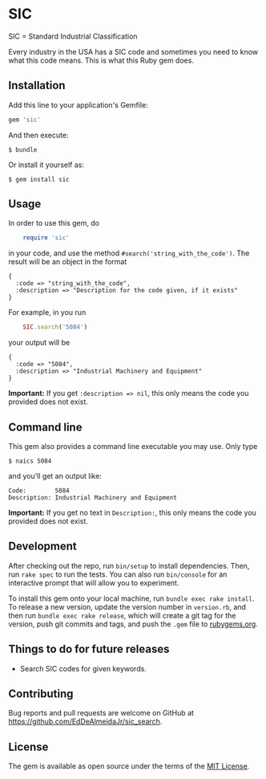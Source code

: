 # SIC

SIC = Standard Industrial Classification

Every industry in the USA has a SIC code and sometimes you need to know what this code means. This is what this Ruby gem does.


## Installation

Add this line to your application's Gemfile:

```ruby
gem 'sic'
```

And then execute:

    $ bundle

Or install it yourself as:

    $ gem install sic


## Usage

In order to use this gem, do

```ruby
    require 'sic'
```

in your code, and use the method `#search('string_with_the_code')`. The result will be an object in the format

    {
      :code => "string_with_the_code",
      :description => "Description for the code given, if it exists"
    }

For example, in you run

```ruby
    SIC.search('5084')
```

your output will be

    {
      :code => "5084",
      :description => "Industrial Machinery and Equipment"
    }

**Important:** If you get `:description => nil`, this only means the code you provided does not exist.


## Command line

This gem also provides a command line executable you may use. Only type

    $ naics 5084

and you'll get an output like:

    Code:        5084
    Description: Industrial Machinery and Equipment


**Important:** If you get no text in `Description:`, this only means the code you provided does not exist.


## Development

After checking out the repo, run `bin/setup` to install dependencies. Then, run `rake spec` to run the tests. You can also run `bin/console` for an interactive prompt that will allow you to experiment.

To install this gem onto your local machine, run `bundle exec rake install`. To release a new version, update the version number in `version.rb`, and then run `bundle exec rake release`, which will create a git tag for the version, push git commits and tags, and push the `.gem` file to [rubygems.org](https://rubygems.org).


## Things to do for future releases

- Search SIC codes for given keywords.


## Contributing

Bug reports and pull requests are welcome on GitHub at https://github.com/EdDeAlmeidaJr/sic_search.


## License

The gem is available as open source under the terms of the [MIT License](http://opensource.org/licenses/MIT).

